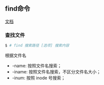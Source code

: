 ## find命令

[文档](http://c.biancheng.net/view/779.html#:~:text=Linux%20find%E5%91%BD%E4%BB%A4%EF%BC%9A%E5%9C%A8%E7%9B%AE%E5%BD%95%E4%B8%AD%E6%9F%A5%E6%89%BE%E6%96%87%E4%BB%B6%EF%BC%88%E8%B6%85%E8%AF%A6%E8%A7%A3%EF%BC%89%201%20%E5%91%BD%E4%BB%A4%E5%90%8D%E7%A7%B0%EF%BC%9Afind%E3%80%82%202%20%E8%8B%B1%E6%96%87%E5%8E%9F%E6%84%8F%EF%BC%9Asearch%20for%20files,directory%20hierarchy.%203%20%E6%89%80%E5%9C%A8%E8%B7%AF%E5%BE%84%EF%BC%9A%2Fbin%2Ffind%E3%80%82%204%20%E6%89%A7%E8%A1%8C%E6%9D%83%E9%99%90%EF%BC%9A%E6%89%80%E6%9C%89%E7%94%A8%E6%88%B7%E3%80%82%205%20%E5%8A%9F%E8%83%BD%E6%8F%8F%E8%BF%B0%EF%BC%9A%E5%9C%A8%E7%9B%AE%E5%BD%95%E4%B8%AD%E6%9F%A5%E6%89%BE%E6%96%87%E4%BB%B6%E3%80%82)

### 查找文件

```sh
$ # find 搜索路径 [选项] 搜索内容
```

根据文件名

- -name: 按照文件名搜索；
- -iname: 按照文件名搜索，不区分文件名大小；
- -inum: 按照 inode 号搜索；

```sh
```

